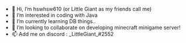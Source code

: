 - 👋 Hi, I’m hswhsw610 (or Little Giant as my friends call me)
- 👀 I’m interested in coding with Java
- 🌱 I’m currently learning DB things..
- 💞️ I’m looking to collaborate on developing minecraft minigame server!
- 📫 Add me on discord : \_LittleGiant\_#2552
